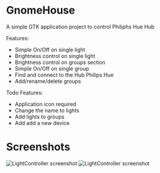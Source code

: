 # GnomeHouse

A simple GTK application project to control Philiphs Hue Hub

Features:
- Simple On/Off on single light
- Brightness control on single light
- Brightness control on groups section
- Simple On/Off on single group
- Find and connect to the Hub Philips Hue
- Add/rename/delete groups

Todo Features:
- Application icon required 
- Change the name to lights
- Add lights to groups
- Add add a new device

# Screenshots
![LightController screenshot](https://github.com/Scroker/Photos/blob/main/LightControllerScreen/Schermata%20del%202022-09-17%2002-50-30.png)
![LightController screenshot](https://github.com/Scroker/Photos/blob/main/LightControllerScreen/Schermata%20del%202022-09-17%2002-51-35.png)
